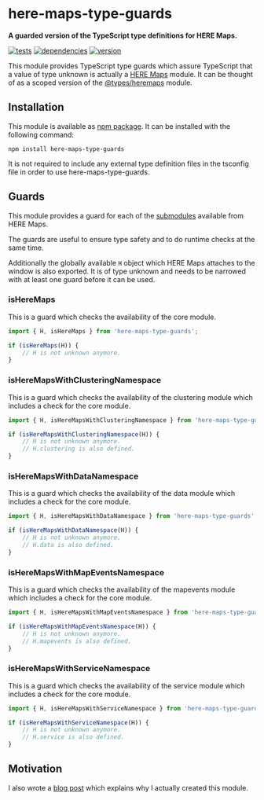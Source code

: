 # here-maps-type-guards

**A guarded version of the TypeScript type definitions for HERE Maps.**

[![tests](https://img.shields.io/travis/chrisguttandin/here-maps-type-guards/master.svg?style=flat-square)](https://travis-ci.org/chrisguttandin/here-maps-type-guards)
[![dependencies](https://img.shields.io/david/chrisguttandin/here-maps-type-guards.svg?style=flat-square)](https://www.npmjs.com/package/here-maps-type-guards)
[![version](https://img.shields.io/npm/v/here-maps-type-guards.svg?style=flat-square)](https://www.npmjs.com/package/here-maps-type-guards)

This module provides TypeScript type guards which assure TypeScript that a value of type unknown is actually a [HERE Maps](https://here.com) module. It can be thought of as a scoped version of the [@types/heremaps](https://www.npmjs.com/package/@types/heremaps) module.

## Installation

This module is available as [npm package](https://www.npmjs.org/package/here-maps-type-guards). It can be installed with the following command:

```shell
npm install here-maps-type-guards
```

It is not required to include any external type definition files in the tsconfig file in order to use here-maps-type-guards.

## Guards

This module provides a guard for each of the [submodules](https://developer.here.com/documentation/maps/topics/overview.html#overview__modules) available from HERE Maps.

The guards are useful to ensure type safety and to do runtime checks at the same time.

Additionally the globally available `H` object which HERE Maps attaches to the window is also exported. It is of type unknown and needs to be narrowed with at least one guard before it can be used.

### isHereMaps

This is a guard which checks the availability of the core module.

```typescript
import { H, isHereMaps } from 'here-maps-type-guards';

if (isHereMaps(H)) {
    // H is not unknown anymore.
}
```

### isHereMapsWithClusteringNamespace

This is a guard which checks the availability of the clustering module which includes a check for the core module.

```typescript
import { H, isHereMapsWithClusteringNamespace } from 'here-maps-type-guards';

if (isHereMapsWithClusteringNamespace(H)) {
    // H is not unknown anymore.
    // H.clustering is also defined.
}
```

### isHereMapsWithDataNamespace

This is a guard which checks the availability of the data module which includes a check for the core module.

```typescript
import { H, isHereMapsWithDataNamespace } from 'here-maps-type-guards';

if (isHereMapsWithDataNamespace(H)) {
    // H is not unknown anymore.
    // H.data is also defined.
}
```

### isHereMapsWithMapEventsNamespace

This is a guard which checks the availability of the mapevents module which includes a check for the core module.

```typescript
import { H, isHereMapsWithMapEventsNamespace } from 'here-maps-type-guards';

if (isHereMapsWithMapEventsNamespace(H)) {
    // H is not unknown anymore.
    // H.mapevents is also defined.
}
```

### isHereMapsWithServiceNamespace

This is a guard which checks the availability of the service module which includes a check for the core module.

```typescript
import { H, isHereMapsWithServiceNamespace } from 'here-maps-type-guards';

if (isHereMapsWithServiceNamespace(H)) {
    // H is not unknown anymore.
    // H.service is also defined.
}
```

## Motivation

I also wrote a [blog post](https://media-codings.com/articles/using-typescripts-new-unknown-type-to-safely-handle-global-third-party-libraries) which explains why I actually created this module.
